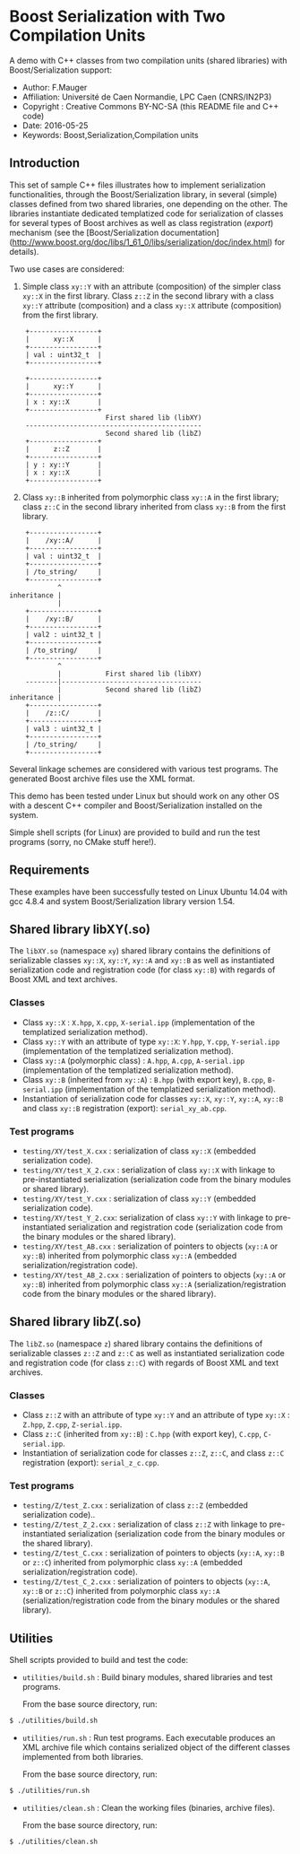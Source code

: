 # Boost Serialization with Two Compilation Units

A demo with C++ classes  from two compilation units (shared libraries)
with Boost/Serialization support:

* Author:      F.Mauger
* Affiliation: Université de Caen Normandie, LPC Caen (CNRS/IN2P3)
* Copyright :  Creative Commons BY-NC-SA (this README file and C++ code)
* Date:        2016-05-25
* Keywords:    Boost,Serialization,Compilation units

## Introduction

This  set   of  sample   C++  files   illustrates  how   to  implement
serialization   functionalities,   through   the   Boost/Serialization
library,  in   several  (simple)  classes  defined   from  two  shared
libraries,  one depending  on  the other.   The libraries  instantiate
dedicated templatized  code for  serialization of classes  for several
types  of Boost  archives  as well  as  class registration  (*export*)
mechanism                                                         (see
the [Boost/Serialization documentation]
(http://www.boost.org/doc/libs/1_61_0/libs/serialization/doc/index.html)
for details).

Two use cases are considered:

1)  Simple class  ``xy::Y``  with an  attribute  (composition) of  the
   simpler class  ``xy::X`` in the  first library.  Class  ``z::Z`` in
   the second  library with a class  ``xy::Y`` attribute (composition)
   and  a  class  ``xy::X``  attribute (composition)  from  the  first
   library.

```
    +-----------------+
    |      xy::X      |
    +-----------------+
    | val : uint32_t  |
    +-----------------+

    +-----------------+
    |      xy::Y      |
    +-----------------+
    | x : xy::X       |
    +-----------------+
                        First shared lib (libXY)
    --------------------------------------------
                        Second shared lib (libZ)
    +-----------------+
    |      z::Z       |
    +-----------------+
    | y : xy::Y       |
    | x : xy::X       |
    +-----------------+
```

2) Class ``xy::B``  inherited from  polymorphic class  ``xy::A`` in  the first
   library; class  ``z::C`` in  the second  library inherited  from class
   ``xy::B`` from the first library.

```
    +-----------------+
    |    /xy::A/      |
    +-----------------+
    | val : uint32_t  |
    +-----------------+
    | /to_string/     |
    +-----------------+
            ^
inheritance |
            |
    +-----------------+
    |    /xy::B/      |
    +-----------------+
    | val2 : uint32_t |
    +-----------------+
    | /to_string/     |
    +-----------------+
            ^
            |           First shared lib (libXY)
    --------|-----------------------------------
            |           Second shared lib (libZ)
inheritance |
    +-----------------+
    |    /z::C/       |
    +-----------------+
    | val3 : uint32_t |
    +-----------------+
    | /to_string/     |
    +-----------------+

```

Several  linkage schemes  are considered  with various  test programs.
The generated Boost archive files use the XML format.

This demo has been tested under Linux  but should work on any other OS
with a descent  C++ compiler and Boost/Serialization  installed on the
system.

Simple shell  scripts (for Linux)  are provided  to build and  run the
test programs (sorry, no CMake stuff here!).

## Requirements

These examples  have been  successfully tested  on Linux  Ubuntu 14.04
with gcc 4.8.4 and system Boost/Serialization library version 1.54.


## Shared library libXY(.so)

The  ``libXY.so``  (namespace  ``xy``)  shared  library  contains  the
definitions  of serializable  classes ``xy::X``,  ``xy::Y``, ``xy::A``
and  ``xy::B``   as  well  as  instantiated   serialization  code  and
registration code (for class ``xy::B``)  with regards of Boost XML and
text archives.

### Classes

  * Class   ``xy::X``   :   ``X.hpp``,   ``X.cpp``,   ``X-serial.ipp``
    (implementation of the templatized serialization method).
  * Class ``xy::Y``  with an  attribute of type  ``xy::X``: ``Y.hpp``,
    ``Y.cpp``,  ``Y-serial.ipp``  (implementation of  the  templatized
    serialization method).
  * Class  ``xy::A``  (polymorphic   class)  :  ``A.hpp``,  ``A.cpp``,
    ``A-serial.ipp`` (implementation of  the templatized serialization
    method).
  * Class  ``xy::B``  (inherited  from ``xy::A``)  :  ``B.hpp``  (with
    export  key), ``B.cpp``,  ``B-serial.ipp`` (implementation  of the
    templatized serialization method).
  * Instantiation  of   serialization  code  for   classes  ``xy::X``,
    ``xy::Y``, ``xy::A``,  ``xy::B`` and class  ``xy::B`` registration
    (export): ``serial_xy_ab.cpp``.

### Test programs

  * ``testing/XY/test_X.cxx``   :   serialization   of  class   ``xy::X``   (embedded
    serialization code).
  * ``testing/XY/test_X_2.cxx`` :  serialization of  class ``xy::X`` with  linkage to
    pre-instantiated  serialization   (serialization  code   from  the
    binary modules or shared library).
  * ``testing/XY/test_Y.cxx``   :   serialization   of  class   ``xy::Y``   (embedded
    serialization code).
  * ``testing/XY/test_Y_2.cxx``:  serialization of  class ``xy::Y``  with linkage  to
    pre-instantiated     serialization    and     registration    code
    (serialization code from the binary modules or the shared library).
  * ``testing/XY/test_AB.cxx`` :  serialization of pointers to  objects (``xy::A`` or
    ``xy::B``)   inherited   from   polymorphic  class   ``xy::A``   (embedded
    serialization/registration code).
  * ``testing/XY/test_AB_2.cxx`` : serialization of pointers to objects (``xy::A`` or
    ``xy::B``)     inherited     from      polymorphic     class     ``xy::A``
    (serialization/registration code  from the  binary modules  or the
    shared library).


## Shared library libZ(.so)

The  ``libZ.so``   (namespace  ``z``)  shared  library   contains  the
definitions  of  serializable  classes  ``z::Z`` and  ``z::C``  as  well  as
instantiated  serialization  code  and registration  code  (for  class
``z::C``) with regards of Boost XML and text archives.

### Classes

  * Class ``z::Z``  with an attribute of  type ``xy::Y`` and an  attribute of
    type ``xy::X`` : ``Z.hpp``, ``Z.cpp``, ``Z-serial.ipp``.
  * Class ``z::C`` (inherited from ``xy::B``)  : ``C.hpp`` (with export key),
    ``C.cpp``, ``C-serial.ipp``.
  * Instantiation of serialization code  for classes ``z::Z``, ``z::C``, and
    class ``z::C`` registration (export): ``serial_z_c.cpp``.

### Test programs

  * ``testing/Z/test_Z.cxx``   :   serialization   of  class   ``z::Z``   (embedded
    serialization code)..
  * ``testing/Z/test_Z_2.cxx`` :  serialization of  class ``z::Z`` with  linkage to
    pre-instantiated serialization (serialization code from the binary
    modules or the shared library).
  * ``testing/Z/test_C.cxx``  : serialization  of  pointers  to objects  (``xy::A``,
    ``xy::B`` or  ``z::C``) inherited from polymorphic  class ``xy::A`` (embedded
    serialization/registration code).
  * ``testing/Z/test_C_2.cxx`` :  serialization of  pointers to  objects (``xy::A``,
    ``xy::B``   or  ``z::C``)   inherited   from   polymorphic  class   ``xy::A``
    (serialization/registration code  from the  binary modules  or the
    shared library).


## Utilities

Shell scripts provided to build and test the code:

 * ``utilities/build.sh``  : Build  binary  modules, shared  libraries and  test
   programs.

   From the base source directory, run:

```sh
$ ./utilities/build.sh
```


 * ``utilities/run.sh`` : Run test  programs. Each executable produces
   an  XML  archive  file  which contains  serialized  object  of  the
   different classes implemented from both libraries.

   From the base source directory, run:

```sh
$ ./utilities/run.sh
```

 * ``utilities/clean.sh`` : Clean the working files (binaries, archive
   files).

   From the base source directory, run:

```sh
$ ./utilities/clean.sh
```
